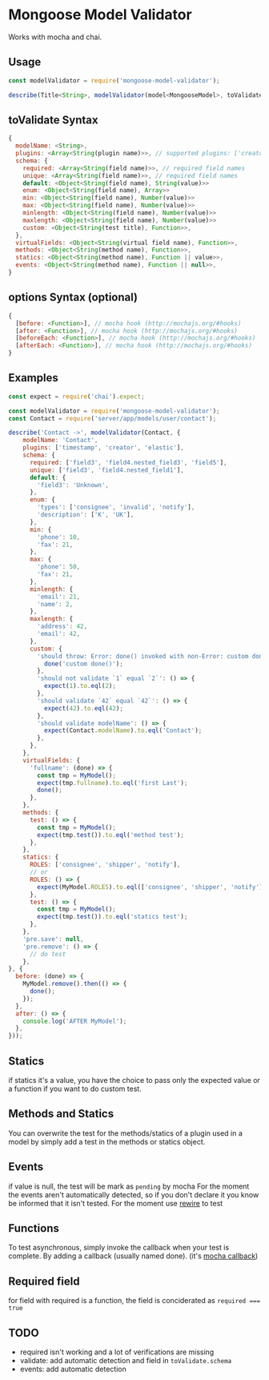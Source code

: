 # Mongoose Model Validator

Works with mocha and chai.

Usage
-----
````javascript
const modelValidator = require('mongoose-model-validator');

describe(Title<String>, modelValidator(model<MongooseModel>, toValidate<Object>[, options<Object>]));
````

toValidate Syntax
----------------
````javascript
{
  modelName: <String>,
  plugins: <Array<String(plugin name)>>, // supported plugins: ['creator', 'elastic', 'file', 'timestamp', 'unique'] (not fully supported yet)
  schema: {
    required: <Array<String(field name)>>, // required field names
    unique: <Array<String(field name)>>, // required field names
    default: <Object<String(field name), String(value)>>
    enum: <Object<String(field name), Array>>
    min: <Object<String(field name), Number(value)>>
    max: <Object<String(field name), Number(value)>>
    minlength: <Object<String(field name), Number(value)>>
    maxlength: <Object<String(field name), Number(value)>>
    custom: <Object<String(test title), Function>>,
  },
  virtualFields: <Object<String(virtual field name), Function>>,
  methods: <Object<String(method name), Function>>,
  statics: <Object<String(method name), Function || value>>,
  events: <Object<String(method name), Function || null>>,
}
````

options Syntax (optional)
----------------
````javascript
{
  [before: <Function>], // mocha hook (http://mochajs.org/#hooks)
  [after: <Function>], // mocha hook (http://mochajs.org/#hooks)
  [beforeEach: <Function>], // mocha hook (http://mochajs.org/#hooks)
  [afterEach: <Function>], // mocha hook (http://mochajs.org/#hooks)
}
````

Examples
----
````javascript
const expect = require('chai').expect;

const modelValidator = require('mongoose-model-validator');
const Contact = require('server/app/models/user/contact');

describe('Contact ->', modelValidator(Contact, {
    modelName: 'Contact',
    plugins: ['timestamp', 'creator', 'elastic'],
    schema: {
      required: ['field3', 'field4.nested_field3', 'field5'],
      unique: ['field3', 'field4.nested_field1'],
      default: {
        'field3': 'Unknown',
      },
      enum: {
        'types': ['consignee', 'invalid', 'notify'],
        'description': ['K', 'UK'],
      },
      min: {
        'phone': 10,
        'fax': 21,
      },
      max: {
        'phone': 50,
        'fax': 21,
      },
      minlength: {
        'email': 21,
        'name': 2,
      },
      maxlength: {
        'address': 42,
        'email': 42,
      },
      custom: {
        'should throw: Error: done() invoked with non-Error: custom done()': (done) => {
          done('custom done()');
        },
        'should not validate `1` equal `2`': () => {
          expect(1).to.eql(2);
        },
        'should validate `42` equal `42`': () => {
          expect(42).to.eql(42);
        },
        'should validate modelName': () => {
          expect(Contact.modelName).to.eql('Contact');
        },
      },
    },
    virtualFields: {
      'fullname': (done) => {
        const tmp = MyModel();
        expect(tmp.fullname).to.eql('first Last');
        done();
      },
    },
    methods: {
      test: () => {
        const tmp = MyModel();
        expect(tmp.test()).to.eql('method test');
      },
    },
    statics: {
      ROLES: ['consignee', 'shipper', 'notify'],
      // or
      ROLES: () => {
        expect(MyModel.ROLES).to.eql(['consignee', 'shipper', 'notify']);
      },
      test: () => {
        const tmp = MyModel();
        expect(tmp.test()).to.eql('statics test');
      },
    },
    'pre.save': null,
    'pre.remove': () => {
      // do test
    },
}, {
  before: (done) => {
    MyModel.remove().then(() => {
      done();
    });
  },
  after: () => {
    console.log('AFTER MyModel');
  },
}));
````

Statics
-------

if statics it's a value, you have the choice to pass only the expected value or a function if you want to do custom test.

Methods and Statics
-------------------

You can overwrite the test for the methods/statics of a plugin used in a model by simply add a test in the methods or statics object.

Events
------
if value is null, the test will be mark as `pending` by mocha
For the moment the events aren't automatically detected, so if you don't declare it you know be informed that it isn't tested.
For the moment use [rewire](https://www.npmjs.com/package/rewire) to test

Functions
---------

To test asynchronous, simply invoke the callback when your test is complete. By adding a callback (usually named done).
(it's [mocha callback](http://mochajs.org/#asynchronous-code)) 

Required field
--------------

for field with required is a function, the field is conciderated as `required === true`

TODO
----
* required isn't working and a lot of verifications are missing
* validate: add automatic detection and field in `toValidate.schema`
* events: add automatic detection
